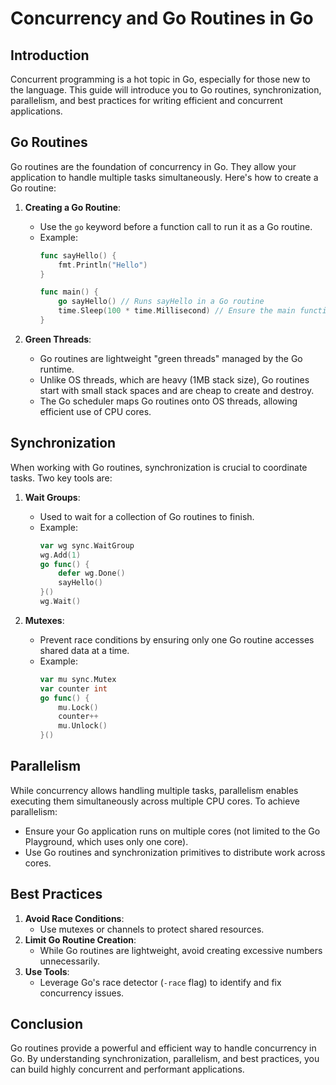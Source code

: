 # Concurrency and Go Routines in Go

## Introduction
Concurrent programming is a hot topic in Go, especially for those new to the language. This guide will introduce you to Go routines, synchronization, parallelism, and best practices for writing efficient and concurrent applications.

## Go Routines
Go routines are the foundation of concurrency in Go. They allow your application to handle multiple tasks simultaneously. Here's how to create a Go routine:

1. **Creating a Go Routine**:
   - Use the `go` keyword before a function call to run it as a Go routine.
   - Example:
     ```go
     func sayHello() {
         fmt.Println("Hello")
     }

     func main() {
         go sayHello() // Runs sayHello in a Go routine
         time.Sleep(100 * time.Millisecond) // Ensure the main function waits
     }
     ```

2. **Green Threads**:
   - Go routines are lightweight "green threads" managed by the Go runtime.
   - Unlike OS threads, which are heavy (1MB stack size), Go routines start with small stack spaces and are cheap to create and destroy.
   - The Go scheduler maps Go routines onto OS threads, allowing efficient use of CPU cores.

## Synchronization
When working with Go routines, synchronization is crucial to coordinate tasks. Two key tools are:

1. **Wait Groups**:
   - Used to wait for a collection of Go routines to finish.
   - Example:
     ```go
     var wg sync.WaitGroup
     wg.Add(1)
     go func() {
         defer wg.Done()
         sayHello()
     }()
     wg.Wait()
     ```

2. **Mutexes**:
   - Prevent race conditions by ensuring only one Go routine accesses shared data at a time.
   - Example:
     ```go
     var mu sync.Mutex
     var counter int
     go func() {
         mu.Lock()
         counter++
         mu.Unlock()
     }()
     ```

## Parallelism
While concurrency allows handling multiple tasks, parallelism enables executing them simultaneously across multiple CPU cores. To achieve parallelism:
- Ensure your Go application runs on multiple cores (not limited to the Go Playground, which uses only one core).
- Use Go routines and synchronization primitives to distribute work across cores.

## Best Practices
1. **Avoid Race Conditions**:
   - Use mutexes or channels to protect shared resources.
2. **Limit Go Routine Creation**:
   - While Go routines are lightweight, avoid creating excessive numbers unnecessarily.
3. **Use Tools**:
   - Leverage Go's race detector (`-race` flag) to identify and fix concurrency issues.

## Conclusion
Go routines provide a powerful and efficient way to handle concurrency in Go. By understanding synchronization, parallelism, and best practices, you can build highly concurrent and performant applications.
```